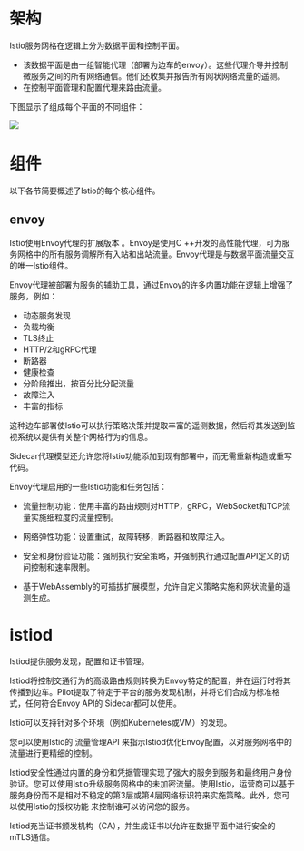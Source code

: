 # 架构

Istio服务网格在逻辑上分为数据平面和控制平面。

- 该数据平面是由一组智能代理（部署为边车的envoy）。这些代理介导并控制微服务之间的所有网络通信。他们还收集并报告所有网状网络流量的遥测。
- 在控制平面管理和配置代理来路由流量。

下图显示了组成每个平面的不同组件：

![](https://preliminary.istio.io/latest/docs/ops/deployment/architecture/arch.svg)

# 组件

以下各节简要概述了Istio的每个核心组件。

## envoy

Istio使用Envoy代理的扩展版本 。Envoy是使用C ++开发的高性能代理，可为服务网格中的所有服务调解所有入站和出站流量。Envoy代理是与数据平面流量交互的唯一Istio组件。

Envoy代理被部署为服务的辅助工具，通过Envoy的许多内置功能在逻辑上增强了服务，例如：

- 动态服务发现
- 负载均衡
- TLS终止
- HTTP/2和gRPC代理
- 断路器
- 健康检查
- 分阶段推出，按百分比分配流量
- 故障注入
- 丰富的指标


这种边车部署使Istio可以执行策略决策并提取丰富的遥测数据，然后将其发送到监视系统以提供有关整个网格行为的信息。

Sidecar代理模型还允许您将Istio功能添加到现有部署中，而无需重新构造或重写代码。

Envoy代理启用的一些Istio功能和任务包括：

- 流量控制功能：使用丰富的路由规则对HTTP，gRPC，WebSocket和TCP流量实施细粒度的流量控制。

- 网络弹性功能：设置重试，故障转移，断路器和故障注入。

- 安全和身份验证功能：强制执行安全策略，并强制执行通过配置API定义的访问控制和速率限制。

- 基于WebAssembly的可插拔扩展模型，允许自定义策略实施和网状流量的遥测生成。

# istiod

Istiod提供服务发现，配置和证书管理。

Istiod将控制交通行为的高级路由规则转换为Envoy特定的配置，并在运行时将其传播到边车。Pilot提取了特定于平台的服务发现机制，并将它们合成为标准格式，任何符合Envoy API的 Sidecar都可以使用。

Istio可以支持针对多个环境（例如Kubernetes或VM）的发现。

您可以使用Istio的 流量管理API 来指示Istiod优化Envoy配置，以对服务网格中的流量进行更精细的控制。

Istiod安全性通过内置的身份和凭据管理实现了强大的服务到服务和最终用户身份验证。您可以使用Istio升级服务网格中的未加密流量。使用Istio，运营商可以基于服务身份而不是相对不稳定的第3层或第4层网络标识符来实施策略。此外，您可以使用Istio的授权功能 来控制谁可以访问您的服务。

Istiod充当证书颁发机构（CA），并生成证书以允许在数据平面中进行安全的mTLS通信。